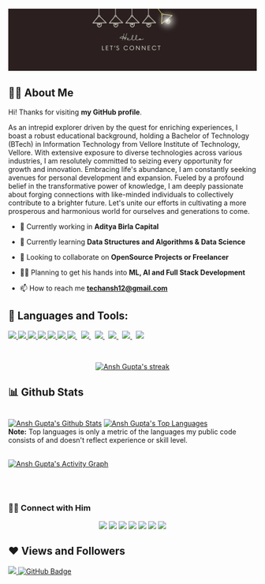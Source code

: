 ![ANSH GUPTA Banner](https://github.com/Ansh-create/ANSH-CREATE/blob/main/1600w-eEN5zzEf5VA.webp)
## 🙋‍♂️ About Me
Hi! Thanks for visiting **my GitHub profile**.

As an intrepid explorer driven by the quest for enriching experiences, I boast a robust educational background, holding a Bachelor of Technology (BTech) in Information Technology from Vellore Institute of Technology, Vellore. With extensive exposure to diverse technologies across various industries, I am resolutely committed to seizing every opportunity for growth and innovation. Embracing life's abundance, I am constantly seeking avenues for personal development and expansion. Fueled by a profound belief in the transformative power of knowledge, I am deeply passionate about forging connections with like-minded individuals to collectively contribute to a brighter future. Let's unite our efforts in cultivating a more prosperous and harmonious world for ourselves and generations to come.

- 🔭 Currently working in **Aditya Birla Capital**

- 🌱 Currently learning **Data Structures and Algorithms & Data Science**

- 👯 Looking to collaborate on **OpenSource Projects or Freelancer**

- 👨‍💻 Planning to get his hands into **ML, AI and Full Stack Development**

- 📫 How to reach me **techansh12@gmail.com**


## 🚀 Languages and Tools:

<p align="left">
    <a href="https://www.w3schools.com/CPP/default.asp" target="_blank"> <img src="https://img.icons8.com/color/48/000000/c-plus-plus-logo.png"/> </a> 
    <a href="https://www.java.com" target="_blank"> <img src="https://img.icons8.com/color/48/000000/java-coffee-cup-logo.png"/> </a>
    <!-- <a href="https://reactjs.org/" target="_blank"> <img src="https://img.icons8.com/color/48/000000/react-native.png"/> </a> -->
    <!-- <a href="https://spring.io/projects/spring-boot" target="_blank"> <img src="https://img.icons8.com/color/48/000000/spring-logo.png"/> </a> --> 
    <a href="https://developer.mozilla.org/en-US/docs/Web/JavaScript" target="_blank"> <img src="https://img.icons8.com/color/48/000000/javascript.png"/> </a> 
    <a href="https://www.w3.org/html/" target="_blank"> <img src="https://img.icons8.com/color/48/000000/html-5.png"/> </a> 
    <a href="https://www.w3schools.com/css/" target="_blank"> <img src="https://img.icons8.com/color/48/000000/css3.png"/> </a> 
    <a href="https://getbootstrap.com" target="_blank"> <img src="https://img.icons8.com/color/48/000000/bootstrap.png"/> </a> 
    <!-- <a href="https://www.python.org" target="_blank"> <img src="https://img.icons8.com/color/48/000000/python.png"/> </a>  -->
    <a style="padding-right:8px;" href="https://nodejs.org" target="_blank"> <img src="https://img.icons8.com/color/48/000000/nodejs.png"/> </a> 
    <a style="padding-right:8px;" href="https://www.mysql.com/" target="_blank"> <img src="https://img.icons8.com/fluent/50/000000/mysql-logo.png"/> </a>
  <a style="padding-right:8px;" href="https://www.sublimetext.com/3" target="_blank"> <img src="https://img.icons8.com/fluency/48/000000/sublime-text.png"/> </a>
  <a style="padding-right:8px;" href="https://www.jetbrains.com/idea/download/" target="_blank"> <img src="https://img.icons8.com/color/48/000000/intellij-idea.png"/> </a>
  <a style="padding-right:8px;" href="https://code.visualstudio.com/download" target="_blank"> <img src="https://img.icons8.com/color/48/000000/visual-studio-code-2019.png"/> </a>
  <a style="padding-right:8px;" href="https://www.androidstudio.com" target="_blank"> <img src="https://img.icons8.com/fluency/48/000000/android-studio--v2.png"/> </a>
</p>

<!-- [![React Badge](https://img.shields.io/badge/-React-61DBFB?style=for-the-badge&labelColor=black&logo=react&logoColor=61DBFB)](#)  [![Javascript Badge](https://img.shields.io/badge/-Javascript-F0DB4F?style=for-the-badge&labelColor=black&logo=javascript&logoColor=F0DB4F)](#) [![Typescript Badge](https://img.shields.io/badge/-Typescript-007acc?style=for-the-badge&labelColor=black&logo=typescript&logoColor=007acc)](#) [![Nodejs Badge](https://img.shields.io/badge/-Nodejs-3C873A?style=for-the-badge&labelColor=black&logo=node.js&logoColor=3C873A)](#) [![GraphQL Badge](https://img.shields.io/badge/-GraphQl-e535ab?style=for-the-badge&labelColor=black&logo=node.js&logoColor=e535ab)](#) -->
<br/>

<p align="center">
    <a href="https://github.com/Ansh-create/github-readme-streak-stats">
        <img title="🔥 Get streak stats for your profile at git.io/streak-stats" alt="Ansh Gupta's streak" src="https://github-readme-streak-stats.herokuapp.com/?user=Ansh-create&theme=black-ice&hide_border=true&stroke=0000&background=060A0CD0"/>
    </a>
</p>

## 📊 Github Stats

  <br/>
    <a href="https://github.com/Ansh-create/github-readme-stats"><img alt="Ansh Gupta's Github Stats" src="https://github-readme-stats.vercel.app/api?username=Ansh-create&show_icons=true&count_private=true&theme=react&hide_border=true&bg_color=0D1117" /></a>
  <a href="https://github.com/Ansh-create/github-readme-stats"><img alt="Ansh Gupta's Top Languages" src="https://github-readme-stats.vercel.app/api/top-langs/?username=Ansh-create&langs_count=8&count_private=true&layout=compact&theme=react&hide_border=true&bg_color=0D1117" /></a>
  <br/>
  <b>Note:</b> Top languages is only a metric of the languages my public code consists of and doesn't reflect experience or skill level.


<br/>
<br/>

<a href="https://github.com/Ansh-create/github-readme-activity-graph"><img alt="Ansh Gupta's Activity Graph" src="https://activity-graph.herokuapp.com/graph?username=Ansh-create&bg_color=0D1117&color=5BCDEC&line=5BCDEC&point=FFFFFF&hide_border=true" /></a>

<br/>
<br/>

### 🤝🏻 Connect with Him

<p align="center">
<a href="[https://www.adityavsingh.com](https://anshgupta.vercel.app/)"><img src="https://img.shields.io/badge/-ansh_gupta-3423A6?style=flat&logo=Google-Chrome&logoColor=white"/></a>
<a href="https://www.linkedin.com/in/ansh-gupta-create/"><img src="https://img.shields.io/badge/-Ansh%20Gupta-0077B5?style=flat&logo=Linkedin&logoColor=white"/></a>
<a href="mailto:techansh12@gmail.com"><img src="https://img.shields.io/badge/-techansh12@gmail.com-D14836?style=flat&logo=Gmail&logoColor=white"/></a>
<a href="https://www.instagram.com/i_ansh_gupta_/"><img src="https://img.shields.io/badge/-@i_ansh_gupta_-E4405F?style=flat&logo=Instagram&logoColor=white"/></a>
<a href="https://www.facebook.com/ansh.gupta.180625/"><img src="https://img.shields.io/badge/-@AnshGupta-1877F2?style=flat&logo=Facebook&logoColor=white"/></a>
<a href="https://twitter.com/i_ansh_gupta_"><img src="https://img.shields.io/badge/-@i_ansh_gupta_-BD081C?style=flat&logo=Twitter&logoColor=white"/></a>
<a href="https://medium.com/@ansh_gupta"><img src="https://img.shields.io/badge/-@ansh_gupta-1769FF?style=flat&logo=Medium&logoColor=white"/></a>
</p>

## ❤ Views and Followers
<a href="https://github.com/Meghna-DAS/github-profile-views-counter">
    <img src="https://komarev.com/ghpvc/?username=Ansh-create">
</a>
<a href="https://github.com/Ansh-create?tab=followers"><img src="https://img.shields.io/github/followers/Ansh-create?label=Followers&style=social" alt="GitHub Badge"></a>
